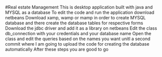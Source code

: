 #Real estate Management
This is desktop application built with java and MYSQL as a database
To edit the code and run the application download netbeans
Download xamp, wamp or mamp in order to create MYSQL database and there create the database tables for respective forms 
Download the jdbc driver and add it as a library on netbeans 
Edit the class db_connection with your credentials and your database name 
Open the class and edit the queries based on the names you want unitl a second commit where I am going to upload the code for creating the database automatically
After these steps you are good to go

